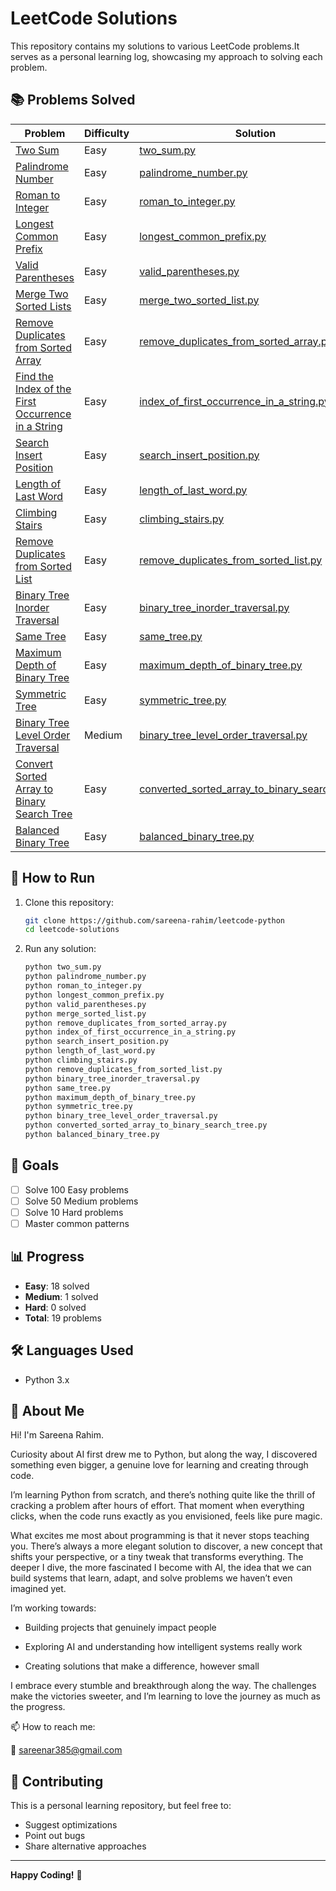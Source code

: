 # LeetCode Solutions

This repository contains my solutions to various LeetCode problems.It serves as a personal learning log, showcasing my approach to solving each problem.

## 📚 Problems Solved

| Problem | Difficulty | Solution |
|---------|------------|----------|
| [Two Sum](https://leetcode.com/problems/two-sum/) | Easy | [two_sum.py](two_sum.py) |
| [Palindrome Number](https://leetcode.com/problems/palindrome-number/) | Easy | [palindrome_number.py](palindrome_number.py) | 
| [Roman to Integer](https://leetcode.com/problems/roman-to-integer/) | Easy | [roman_to_integer.py](roman_to_integer.py) |
| [Longest Common Prefix](https://leetcode.com/problems/longest-common-prefix/) | Easy | [longest_common_prefix.py](longest_common_prefix.py) |
| [Valid Parentheses](https://leetcode.com/problems/valid-parentheses/) | Easy | [valid_parentheses.py](valid_parentheses.py) |
|[Merge Two Sorted Lists](https://leetcode.com/problems/merge-two-sorted-lists/) | Easy | [merge_two_sorted_list.py](merge_two_sorted_list.py) |
|[Remove Duplicates from Sorted Array](https://leetcode.com/problems/remove-duplicates-from-sorted-array/) | Easy | [remove_duplicates_from_sorted_array.py](remove_duplicates_from_sorted_array.py) |
| [Find the Index of the First Occurrence in a String](https://leetcode.com/problems/find-the-index-of-the-first-occurrence-in-a-string/) | Easy | [index_of_first_occurrence_in_a_string.py](index_of_first_occurrence_in_a_string.py) |
| [Search Insert Position](https://leetcode.com/problems/search-insert-position/) | Easy | [search_insert_position.py](search_insert_position.py) |
| [Length of Last Word](https://leetcode.com/problems/length-of-last-word/) | Easy | [length_of_last_word.py](length_of_last_word.py) |
| [Climbing Stairs](https://leetcode.com/problems/climbing-stairs/) | Easy | [climbing_stairs.py](climbing_stairs.py) |
| [Remove Duplicates from Sorted List](https://leetcode.com/problems/remove-duplicates-from-sorted-list/) | Easy | [remove_duplicates_from_sorted_list.py](remove_duplicates_from_sorted_list.py) |
| [Binary Tree Inorder Traversal](https://leetcode.com/problems/binary-tree-inorder-traversal/) | Easy | [binary_tree_inorder_traversal.py](binary_tree_inorder_traversal.py) |
| [Same Tree](https://leetcode.com/problems/same-tree/) | Easy | [same_tree.py](same_tree.py) |
| [Maximum Depth of Binary Tree](https://leetcode.com/problems/maximum-depth-of-binary-tree/) | Easy | [maximum_depth_of_binary_tree.py](maximum_depth_of_binary_tree.py) |
| [Symmetric Tree](https://leetcode.com/problems/symmetric-tree/) | Easy | [symmetric_tree.py](symmetric_tree.py) |
| [Binary Tree Level Order Traversal](https://leetcode.com/problems/binary-tree-level-order-traversal/) | Medium | [binary_tree_level_order_traversal.py](binary_tree_level_order_traversal.py) |
| [Convert Sorted Array to Binary Search Tree](https://leetcode.com/problems/convert-sorted-array-to-binary-search-tree/) | Easy | [converted_sorted_array_to_binary_search_tree.py](converted_sorted_array_to_binary_search_tree.py) |
| [Balanced Binary Tree](https://leetcode.com/problems/balanced-binary-tree/) | Easy | [balanced_binary_tree.py](balanced_binary_tree.py) |






## 🚀 How to Run

1. Clone this repository:
   ```bash
   git clone https://github.com/sareena-rahim/leetcode-python
   cd leetcode-solutions
   ```

2. Run any solution:
   ```bash
   python two_sum.py
   python palindrome_number.py
   python roman_to_integer.py
   python longest_common_prefix.py
   python valid_parentheses.py
   python merge_sorted_list.py
   python remove_duplicates_from_sorted_array.py
   python index_of_first_occurrence_in_a_string.py
   python search_insert_position.py
   python length_of_last_word.py
   python climbing_stairs.py
   python remove_duplicates_from_sorted_list.py
   python binary_tree_inorder_traversal.py
   python same_tree.py
   python maximum_depth_of_binary_tree.py
   python symmetric_tree.py
   python binary_tree_level_order_traversal.py
   python converted_sorted_array_to_binary_search_tree.py
   python balanced_binary_tree.py
   ```

## 🎯 Goals

- [ ] Solve 100 Easy problems
- [ ] Solve 50 Medium problems  
- [ ] Solve 10 Hard problems
- [ ] Master common patterns

## 📊 Progress

- **Easy**: 18 solved
- **Medium**: 1 solved
- **Hard**: 0 solved
- **Total**: 19 problems

## 🛠️ Languages Used

- Python 3.x

## 👋 About Me

Hi! I'm Sareena Rahim.

Curiosity about AI first drew me to Python, but along the way, I discovered something even bigger, a genuine love for learning and creating through code.

I’m learning Python from scratch, and there’s nothing quite like the thrill of cracking a problem after hours of effort. That moment when everything clicks, when the code runs exactly as you envisioned, feels like pure magic.

What excites me most about programming is that it never stops teaching you. There’s always a more elegant solution to discover, a new concept that shifts your perspective, or a tiny tweak that transforms everything. The deeper I dive, the more fascinated I become with AI, the idea that we can build systems that learn, adapt, and solve problems we haven’t even imagined yet.

I’m working towards:

- Building projects that genuinely impact people

- Exploring AI and understanding how intelligent systems really work

- Creating solutions that make a difference, however small

I embrace every stumble and breakthrough along the way. The challenges make the victories sweeter, and I’m learning to love the journey as much as the progress.

📫 How to reach me:

📧 sareenar385@gmail.com

## 🤝 Contributing

This is a personal learning repository, but feel free to:
- Suggest optimizations
- Point out bugs
- Share alternative approaches


---

**Happy Coding!** 🎉
